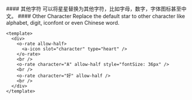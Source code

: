 <cn>
#### 其他字符
可以将星星替换为其他字符，比如字母，数字，字体图标甚至中文。
</cn>

<us>
#### Other Character
Replace the default star to other character like alphabet, digit, iconfont or even Chinese word.
</us>

```vue
<template>
  <div>
    <o-rate allow-half>
      <a-icon slot="character" type="heart" />
    </o-rate>
    <br />
    <o-rate character="A" allow-half style="fontSize: 36px" />
    <br />
    <o-rate character="好" allow-half />
    <br />
  </div>
</template>
```
